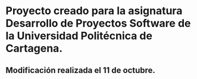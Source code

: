 # Proyecto creado para la asignatura Desarrollo de Proyectos Software de la Universidad Politécnica de Cartagena.

## Modificación realizada el 11 de octubre.
